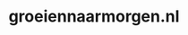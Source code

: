 ---
layout: post
title:  "groeiennaarmorgen.nl"
internal_url:  "/data/groeiennaarmorgen.nl.html"
categories: dutchgov
---